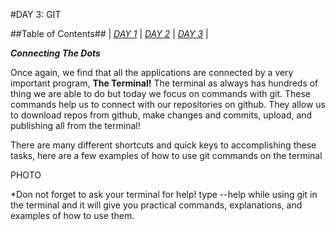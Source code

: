 #DAY 3: GIT

##Table of Contents##
| [*DAY 1*](index.md) | [*DAY 2*](day2.md) | [*DAY 3*](day3.md) |

_**Connecting The Dots**_

Once again, we find that all the applications are connected by a very important program, **The Terminal!** The terminal as always has hundreds of thing we are able to do but today we focus on commands with git. These commands help us to connect with our repositories on github. They allow us to download repos from github, make changes and commits, upload, and publishing all from the terminal!

There are many different shortcuts and quick keys to accomplishing these tasks, here are a few examples of how to use git commands on the terminal


PHOTO

*Don not forget to ask your terminal for help! type --help while using git in the terminal and it will give you practical commands, explanations, and examples of how to use them.